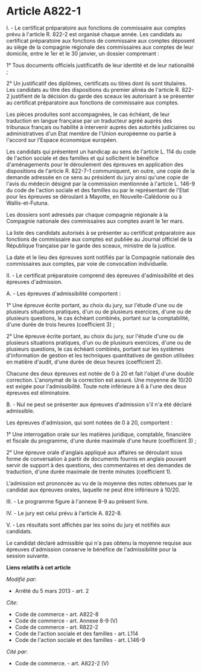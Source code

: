 # Article A822-1

I. - Le certificat préparatoire aux fonctions de commissaire aux comptes prévu à l'article R. 822-2 est organisé chaque
année. Les candidats au certificat préparatoire aux fonctions de commissaire aux comptes déposent au siège de la compagnie
régionale des commissaires aux comptes de leur domicile, entre le 1er et le 30 janvier, un dossier comprenant : 

1° Tous documents officiels justificatifs de leur identité et de leur nationalité ; 

2° Un justificatif des diplômes, certificats ou titres dont ils sont titulaires. Les candidats au titre des dispositions du
premier alinéa de l'article R. 822-2 justifient de la décision du garde des sceaux les autorisant à se présenter au
certificat préparatoire aux fonctions de commissaire aux comptes. 

Les pièces produites sont accompagnées, le cas échéant, de leur traduction en langue française par un traducteur agréé auprès
des tribunaux français ou habilité à intervenir auprès des autorités judiciaires ou administratives d'un Etat membre de
l'Union européenne ou partie à l'accord sur l'Espace économique européen. 

Les candidats qui présentent un handicap au sens de l'article L. 114 du code de l'action sociale et des familles et qui
sollicitent le bénéfice d'aménagements pour le déroulement des épreuves en application des dispositions de l'article R.
822-7-1 communiquent, en outre, une copie de la demande adressée en ce sens au président du jury ainsi qu'une copie de l'avis
du médecin désigné par la commission mentionnée à l'article L. 146-9 du code de l'action sociale et des familles ou par le
représentant de l'Etat pour les épreuves se déroulant à Mayotte, en Nouvelle-Calédonie ou à Wallis-et-Futuna. 

Les dossiers sont adressés par chaque compagnie régionale à la Compagnie nationale des commissaires aux comptes avant le 1er
mars. 

La liste des candidats autorisés à se présenter au certificat préparatoire aux fonctions de commissaire aux comptes est
publiée au Journal officiel de la République française par le garde des sceaux, ministre de la justice. 

La date et le lieu des épreuves sont notifiés par la Compagnie nationale des commissaires aux comptes, par voie de
convocation individuelle. 

II. - Le certificat préparatoire comprend des épreuves d'admissibilité et des épreuves d'admission. 

A. - Les épreuves d'admissibilité comportent : 

1° Une épreuve écrite portant, au choix du jury, sur l'étude d'une ou de plusieurs situations pratiques, d'un ou de plusieurs
exercices, d'une ou de plusieurs questions, le cas échéant combinés, portant sur la comptabilité, d'une durée de trois heures
(coefficient 3) ; 

2° Une épreuve écrite portant, au choix du jury, sur l'étude d'une ou de plusieurs situations pratiques, d'un ou de plusieurs
exercices, d'une ou de plusieurs questions, le cas échéant combinés, portant sur les systèmes d'information de gestion et les
techniques quantitatives de gestion utilisées en matière d'audit, d'une durée de deux heures (coefficient 2). 

Chacune des deux épreuves est notée de 0 à 20 et fait l'objet d'une double correction. L'anonymat de la correction est
assuré. Une moyenne de 10/20 est exigée pour l'admissibilité. Toute note inférieure à 6 à l'une des deux épreuves est
éliminatoire. 

B. - Nul ne peut se présenter aux épreuves d'admission s'il n'a été déclaré admissible. 

Les épreuves d'admission, qui sont notées de 0 à 20, comportent : 

1° Une interrogation orale sur les matières juridique, comptable, financière et fiscale du programme, d'une durée maximale
d'une heure (coefficient 3) ; 

2° Une épreuve orale d'anglais appliqué aux affaires se déroulant sous forme de conversation à partir de documents fournis en
anglais pouvant servir de support à des questions, des commentaires et des demandes de traduction, d'une durée maximale de
trente minutes (coefficient 1). 

L'admission est prononcée au vu de la moyenne des notes obtenues par le candidat aux épreuves orales, laquelle ne peut être
inférieure à 10/20. 

III. - Le programme figure à l'annexe 8-9 au présent livre. 

IV. - Le jury est celui prévu à l'article A. 822-8. 

V. - Les résultats sont affichés par les soins du jury et notifiés aux candidats. 

Le candidat déclaré admissible qui n'a pas obtenu la moyenne requise aux épreuves d'admission conserve le bénéfice de
l'admissibilité pour la session suivante.

**Liens relatifs à cet article**

_Modifié par_:

  - Arrêté du 5 mars 2013 - art. 2

_Cite_:

  - Code de commerce - art. A822-8
  - Code de commerce - art. Annexe 8-9 (V)
  - Code de commerce - art. R822-2
  - Code de l'action sociale et des familles - art. L114
  - Code de l'action sociale et des familles - art. L146-9

_Cité par_:

  - Code de commerce. - art. A822-2 (V)
